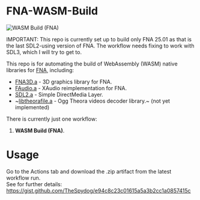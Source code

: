 # FNA-WASM-Build

![WASM Build (FNA)](https://github.com/RedMike/FNA-WASM-Build/workflows/WASM%20Build%20(FNA)/badge.svg)

IMPORTANT: This repo is currently set up to build only FNA 25.01 as that is the last SDL2-using version of FNA. The workflow needs fixing to work with SDL3, which I will try to get to.

This repo is for automating the build of WebAssembly (WASM) native libraries for [FNA](https://fna-xna.github.io/), including:

* [FNA3D.a](https://github.com/FNA-XNA/FNA3D) - 3D graphics library for FNA.
* [FAudio.a](https://github.com/FNA-XNA/FAudio) - XAudio reimplementation for FNA.
* [SDL2.a](https://github.com/libsdl-org/SDL) - Simple DirectMedia Layer.
* ~[libtheorafile.a](https://github.com/FNA-XNA/Theorafile) - Ogg Theora videos decoder library.~ (not yet implemented)

There is currently just one workflow:

1.  **WASM Build (FNA)**.  

# Usage

Go to the Actions tab and download the .zip artifact from the latest workflow run.  
See for further details:  https://gist.github.com/TheSpydog/e94c8c23c01615a5a3b2cc1a0857415c
